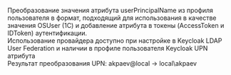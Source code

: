 Преобразование значения атрибута userPrincipalName из профиля пользователя в формат, подходящий для использования в качестве значения OSUser (1С) и добавление атрибута в токены (AccessToken и IDToken) аутентификации.  
Использование провайдера доступно при настройке в Keycloak LDAP User Federation и наличии в профиле пользователя Keycloak UPN атрибута  
Результат преобразования UPN: akpaev@local -> local\akpaev
